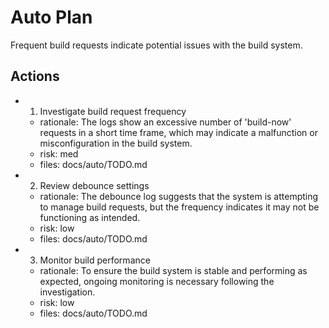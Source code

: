 # Auto Plan

Frequent build requests indicate potential issues with the build system.

## Actions
- 1. Investigate build request frequency
  - rationale: The logs show an excessive number of 'build-now' requests in a short time frame, which may indicate a malfunction or misconfiguration in the build system.
  - risk: med
  - files: docs/auto/TODO.md
- 2. Review debounce settings
  - rationale: The debounce log suggests that the system is attempting to manage build requests, but the frequency indicates it may not be functioning as intended.
  - risk: low
  - files: docs/auto/TODO.md
- 3. Monitor build performance
  - rationale: To ensure the build system is stable and performing as expected, ongoing monitoring is necessary following the investigation.
  - risk: low
  - files: docs/auto/TODO.md